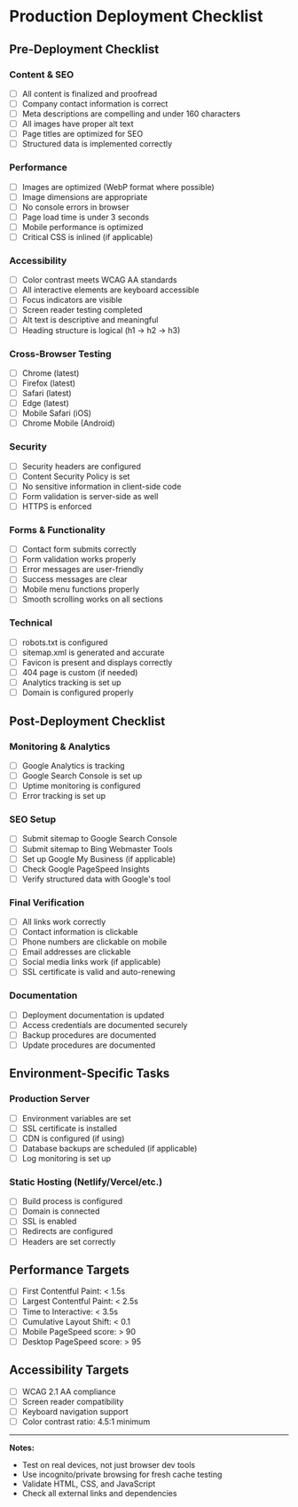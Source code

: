 # Production Deployment Checklist

## Pre-Deployment Checklist

### Content & SEO
- [ ] All content is finalized and proofread
- [ ] Company contact information is correct
- [ ] Meta descriptions are compelling and under 160 characters
- [ ] All images have proper alt text
- [ ] Page titles are optimized for SEO
- [ ] Structured data is implemented correctly

### Performance
- [ ] Images are optimized (WebP format where possible)
- [ ] Image dimensions are appropriate
- [ ] No console errors in browser
- [ ] Page load time is under 3 seconds
- [ ] Mobile performance is optimized
- [ ] Critical CSS is inlined (if applicable)

### Accessibility
- [ ] Color contrast meets WCAG AA standards
- [ ] All interactive elements are keyboard accessible
- [ ] Focus indicators are visible
- [ ] Screen reader testing completed
- [ ] Alt text is descriptive and meaningful
- [ ] Heading structure is logical (h1 → h2 → h3)

### Cross-Browser Testing
- [ ] Chrome (latest)
- [ ] Firefox (latest)
- [ ] Safari (latest)
- [ ] Edge (latest)
- [ ] Mobile Safari (iOS)
- [ ] Chrome Mobile (Android)

### Security
- [ ] Security headers are configured
- [ ] Content Security Policy is set
- [ ] No sensitive information in client-side code
- [ ] Form validation is server-side as well
- [ ] HTTPS is enforced

### Forms & Functionality
- [ ] Contact form submits correctly
- [ ] Form validation works properly
- [ ] Error messages are user-friendly
- [ ] Success messages are clear
- [ ] Mobile menu functions properly
- [ ] Smooth scrolling works on all sections

### Technical
- [ ] robots.txt is configured
- [ ] sitemap.xml is generated and accurate
- [ ] Favicon is present and displays correctly
- [ ] 404 page is custom (if needed)
- [ ] Analytics tracking is set up
- [ ] Domain is configured properly

## Post-Deployment Checklist

### Monitoring & Analytics
- [ ] Google Analytics is tracking
- [ ] Google Search Console is set up
- [ ] Uptime monitoring is configured
- [ ] Error tracking is set up

### SEO Setup
- [ ] Submit sitemap to Google Search Console
- [ ] Submit sitemap to Bing Webmaster Tools
- [ ] Set up Google My Business (if applicable)
- [ ] Check Google PageSpeed Insights
- [ ] Verify structured data with Google's tool

### Final Verification
- [ ] All links work correctly
- [ ] Contact information is clickable
- [ ] Phone numbers are clickable on mobile
- [ ] Email addresses are clickable
- [ ] Social media links work (if applicable)
- [ ] SSL certificate is valid and auto-renewing

### Documentation
- [ ] Deployment documentation is updated
- [ ] Access credentials are documented securely
- [ ] Backup procedures are documented
- [ ] Update procedures are documented

## Environment-Specific Tasks

### Production Server
- [ ] Environment variables are set
- [ ] SSL certificate is installed
- [ ] CDN is configured (if using)
- [ ] Database backups are scheduled (if applicable)
- [ ] Log monitoring is set up

### Static Hosting (Netlify/Vercel/etc.)
- [ ] Build process is configured
- [ ] Domain is connected
- [ ] SSL is enabled
- [ ] Redirects are configured
- [ ] Headers are set correctly

## Performance Targets
- [ ] First Contentful Paint: < 1.5s
- [ ] Largest Contentful Paint: < 2.5s
- [ ] Time to Interactive: < 3.5s
- [ ] Cumulative Layout Shift: < 0.1
- [ ] Mobile PageSpeed score: > 90
- [ ] Desktop PageSpeed score: > 95

## Accessibility Targets
- [ ] WCAG 2.1 AA compliance
- [ ] Screen reader compatibility
- [ ] Keyboard navigation support
- [ ] Color contrast ratio: 4.5:1 minimum

---

**Notes:**
- Test on real devices, not just browser dev tools
- Use incognito/private browsing for fresh cache testing
- Validate HTML, CSS, and JavaScript
- Check all external links and dependencies
